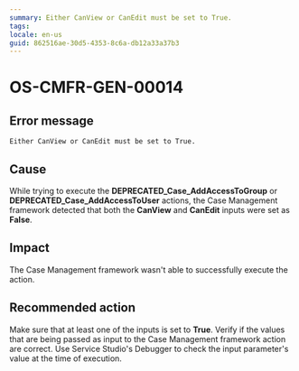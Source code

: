 ```yaml
---
summary: Either CanView or CanEdit must be set to True.
tags:
locale: en-us
guid: 862516ae-30d5-4353-8c6a-db12a33a37b3
---
```


# OS-CMFR-GEN-00014

## Error message

`Either CanView or CanEdit must be set to True.`

## Cause

While trying to execute the **DEPRECATED_Case_AddAccessToGroup** or **DEPRECATED_Case_AddAccessToUser** actions, the Case Management framework detected that both the **CanView** and **CanEdit** inputs were set as **False**.

## Impact

The Case Management framework wasn't able to successfully execute the action.

## Recommended action

Make sure that at least one of the inputs is set to **True**. Verify if the values that are being passed as input to the Case Management framework action are correct. Use Service Studio's Debugger to check the input parameter's value at the time of execution.
